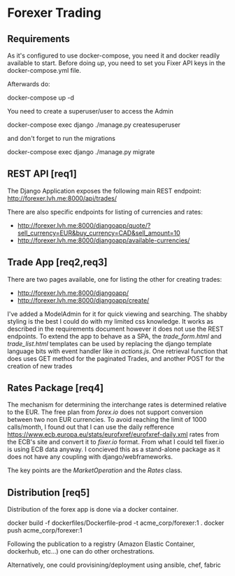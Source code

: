 Forexer Trading
===============


Requirements
------------
As it's configured to use docker-compose, you need it and docker readily available to start.
Before doing *up*, you need to set you Fixer API keys in the docker-compose.yml file.

Afterwards do:

docker-compose up -d

You need to create a superuser/user to access the Admin

docker-compose exec django ./manage.py createsuperuser

and don't forget to run the migrations

docker-compose exec django ./manage.py migrate


REST API [req1]
---------------


The Django Application exposes the following main REST endpoint:
http://forexer.lvh.me:8000/api/trades/

There are also specific endpoints for listing of currencies and rates:
- http://forexer.lvh.me:8000/djangoapp/quote/?sell_currency=EUR&buy_currency=CAD&sell_amount=10
- http://forexer.lvh.me:8000/djangoapp/available-currencies/


Trade App [req2,req3]
---------------------

There are two pages available, one for listing the other for creating trades:
- http://forexer.lvh.me:8000/djangoapp/
- http://forexer.lvh.me:8000/djangoapp/create/

I've added a ModelAdmin for it for quick viewing and searching.
The shabby styling is the best I could do with my limited css knowledge.
It works as described in the requirements document however it does not use the REST endpoints.
To extend the app to behave as a SPA, the *trade_form.html* and *trade_list.html* templates can be
used by replacing the django template language bits with event handler like in *actions.js*. One
retrieval function that does uses GET method for the paginated Trades, and another POST for the
creation of new trades


Rates Package [req4]
--------------------

The mechanism for determining the interchange rates is determined relative to the EUR. The free
plan from *forex.io* does not support conversion between two non EUR currencies.
To avoid reaching the limit of 1000 calls/month, I found out that I can use the daily refference
https://www.ecb.europa.eu/stats/eurofxref/eurofxref-daily.xml rates from the ECB's site and convert
it to *fixer.io* format. From what I could tell fixer.io is using ECB data anyway.
I concieved this as a stand-alone package as it does not have any coupling with django/webframeworks.

The key points are the *MarketOperation* and the *Rates* class.


Distribution [req5]
-------------------
Distribution of the forex app is done via a docker container.

docker build -f dockerfiles/Dockerfile-prod -t acme_corp/forexer:1 .
docker push acme_corp/forexer:1

Following the publication to a registry (Amazon Elastic Container, dockerhub, etc...) one can do other
orchestrations.

Alternatively, one could provisining/deployment using ansible, chef, fabric
